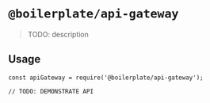 # `@boilerplate/api-gateway`

> TODO: description

## Usage

```
const apiGateway = require('@boilerplate/api-gateway');

// TODO: DEMONSTRATE API
```
